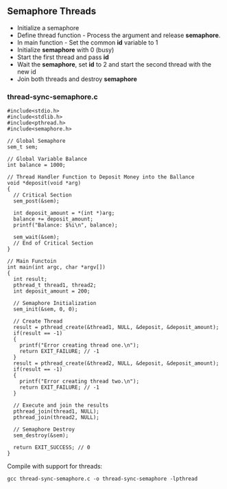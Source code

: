 ## Semaphore Threads

- Initialize a semaphore
- Define thread function - Process the argument and release **semaphore**.
- In main function - Set the common **id** variable to 1
- Initialize **semaphore** with 0 (busy)
- Start the first thread and pass **id**
- Wait the **semaphore**, set **id** to 2 and start the second thread with the new id
- Join both threads and destroy **semaphore**

### thread-sync-semaphore.c
```
#include<stdio.h>
#include<stdlib.h>
#include<pthread.h>
#include<semaphore.h>

// Global Semaphore
sem_t sem;

// Global Variable Balance
int balance = 1000;

// Thread Handler Function to Deposit Money into the Ballance
void *deposit(void *arg)
{
  // Critical Section
  sem_post(&sem);

  int deposit_amount = *(int *)arg;
  balance += deposit_amount;
  printf("Balance: $%i\n", balance);

  sem_wait(&sem);
  // End of Critical Section
}

// Main Functoin
int main(int argc, char *argv[])
{
  int result;
  pthread_t thread1, thread2;
  int deposit_amount = 200;

  // Semaphore Initialization
  sem_init(&sem, 0, 0);

  // Create Thread
  result = pthread_create(&thread1, NULL, &deposit, &deposit_amount);
  if(result == -1)
  {
    printf("Error creating thread one.\n");
    return EXIT_FAILURE; // -1
  }
  result = pthread_create(&thread2, NULL, &deposit, &deposit_amount);
  if(result == -1)
  {
    printf("Error creating thread two.\n");
    return EXIT_FAILURE; // -1
  }

  // Execute and join the results
  pthread_join(thread1, NULL);
  pthread_join(thread2, NULL);

  // Semaphore Destroy
  sem_destroy(&sem);

  return EXIT_SUCCESS; // 0
}
```

Compile with support for threads:
```
gcc thread-sync-semaphore.c -o thread-sync-semaphore -lpthread
```